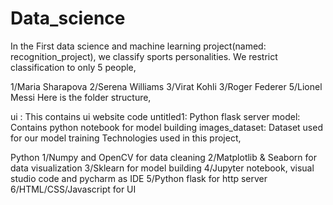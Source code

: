 # Data_science
In the First data science and machine learning project(named: recognition_project), we classify sports personalities. We restrict classification to only 5 people,

1/Maria Sharapova
2/Serena Williams
3/Virat Kohli
3/Roger Federer
5/Lionel Messi
Here is the folder structure,

ui : This contains ui website code
untitled1: Python flask server
model: Contains python notebook for model building
images_dataset: Dataset used for our model training
Technologies used in this project,

Python
1/Numpy and OpenCV for data cleaning
2/Matplotlib & Seaborn for data visualization
3/Sklearn for model building
4/Jupyter notebook, visual studio code and pycharm as IDE
5/Python flask for http server
6/HTML/CSS/Javascript for UI
